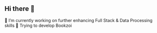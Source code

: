 ## Hi there 👋

🌱 I’m currently working on further enhancing Full Stack & Data Processing skills
📒 Trying to develop Bookzoi
